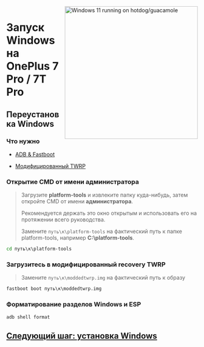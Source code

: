<img align="right" src="https://github.com/n00b69/woa-op7/blob/main/op7.png" width="350" alt="Windows 11 running on hotdog/guacamole">

# Запуск Windows на OnePlus 7 Pro / 7T Pro

## Переустановка Windows

### Что нужно
- [ADB & Fastboot](https://developer.android.com/studio/releases/platform-tools)

- [Модифицированный TWRP](https://github.com/n00b69/woa-op7/releases/download/Files/moddedtwrp.img)

### Открытие CMD от имени администратора
> Загрузите **platform-tools**  и извлеките папку куда-нибудь, затем откройте CMD от имени **администратора**.
>
> Рекомендуется держать это окно открытым и использовать его на протяжении всего руководства.
> 
> Замените `путь\к\platform-tools` на фактический путь к папке platform-tools, например  **C:\platform-tools**.
```cmd
cd путь\к\platform-tools
```

### Загрузитесь в модифицированный recovery TWRP
> Замените `путь\к\moddedtwrp.img` на фактический путь к образу
```cmd
fastboot boot путь\к\moddedtwrp.img
```

### Форматирование разделов Windows и ESP
```cmd
adb shell format
```

## [Следующий шаг: установка Windows](3-install-ru.md)

















